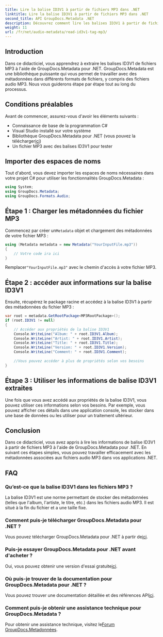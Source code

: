 ```yaml
---
title: Lire la balise ID3V1 à partir de fichiers MP3 dans .NET
linktitle: Lire la balise ID3V1 à partir de fichiers MP3 dans .NET
second_title: API GroupDocs.Metadata .NET
description: Découvrez comment lire les balises ID3V1 à partir de fichiers MP3 à l'aide de GroupDocs.Metadata pour .NET. Tutoriel étape par étape avec des exemples de code.
weight: 11
url: /fr/net/audio-metadata/read-id3v1-tag-mp3/
---
```

## Introduction
Dans ce didacticiel, vous apprendrez à extraire les balises ID3V1 de fichiers MP3 à l'aide de GroupDocs.Metadata pour .NET. GroupDocs.Metadata est une bibliothèque puissante qui vous permet de travailler avec des métadonnées dans différents formats de fichiers, y compris des fichiers audio MP3. Nous vous guiderons étape par étape tout au long du processus.
## Conditions préalables
Avant de commencer, assurez-vous d'avoir les éléments suivants :
- Connaissance de base de la programmation C#
- Visual Studio installé sur votre système
-  Bibliothèque GroupDocs.Metadata pour .NET (vous pouvez la télécharger[ici](https://releases.groupdocs.com/metadata/net/))
- Un fichier MP3 avec des balises ID3V1 pour tester

## Importer des espaces de noms
Tout d'abord, vous devez importer les espaces de noms nécessaires dans votre projet C# pour utiliser les fonctionnalités GroupDocs.Metadata :
```csharp
using System;
using GroupDocs.Metadata;
using GroupDocs.Formats.Audio;
```
## Étape 1 : Charger les métadonnées du fichier MP3
 Commencez par créer un`Metadata` objet et chargement des métadonnées de votre fichier MP3 :
```csharp
using (Metadata metadata = new Metadata("YourInputFile.mp3"))
{
    // Votre code ira ici
}
```
 Remplacer`"YourInputFile.mp3"` avec le chemin d'accès à votre fichier MP3.
## Étape 2 : accéder aux informations sur la balise ID3V1
Ensuite, récupérez le package racine et accédez à la balise ID3V1 à partir des métadonnées du fichier MP3 :
```csharp
var root = metadata.GetRootPackage<MP3RootPackage>();
if (root.ID3V1 != null)
{
    // Accéder aux propriétés de la balise ID3V1
    Console.WriteLine("Album: " + root.ID3V1.Album);
    Console.WriteLine("Artist: " + root.ID3V1.Artist);
    Console.WriteLine("Title: " + root.ID3V1.Title);
    Console.WriteLine("Version: " + root.ID3V1.Version);
    Console.WriteLine("Comment: " + root.ID3V1.Comment);
    
    //Vous pouvez accéder à plus de propriétés selon vos besoins
}
```
## Étape 3 : Utiliser les informations de balise ID3V1 extraites
Une fois que vous avez accédé aux propriétés de la balise ID3V1, vous pouvez utiliser ces informations selon vos besoins. Par exemple, vous pouvez afficher ces détails dans une application console, les stocker dans une base de données ou les utiliser pour un traitement ultérieur.

## Conclusion
Dans ce didacticiel, vous avez appris à lire les informations de balise ID3V1 à partir de fichiers MP3 à l'aide de GroupDocs.Metadata pour .NET. En suivant ces étapes simples, vous pouvez travailler efficacement avec les métadonnées associées aux fichiers audio MP3 dans vos applications .NET.

## FAQ
### Qu’est-ce que la balise ID3V1 dans les fichiers MP3 ?
La balise ID3V1 est une norme permettant de stocker des métadonnées (telles que l'album, l'artiste, le titre, etc.) dans les fichiers audio MP3. Il est situé à la fin du fichier et a une taille fixe.
### Comment puis-je télécharger GroupDocs.Metadata pour .NET ?
 Vous pouvez télécharger GroupDocs.Metadata pour .NET à partir de[ici](https://releases.groupdocs.com/metadata/net/).
### Puis-je essayer GroupDocs.Metadata pour .NET avant d'acheter ?
 Oui, vous pouvez obtenir une version d'essai gratuite[ici](https://releases.groupdocs.com/).
### Où puis-je trouver de la documentation pour GroupDocs.Metadata pour .NET ?
 Vous pouvez trouver une documentation détaillée et des références API[ici](https://tutorials.groupdocs.com/metadata/net/).
### Comment puis-je obtenir une assistance technique pour GroupDocs.Metadata ?
 Pour obtenir une assistance technique, visitez le[Forum GroupDocs.Metadonnées](https://forum.groupdocs.com/c/metadata/14).